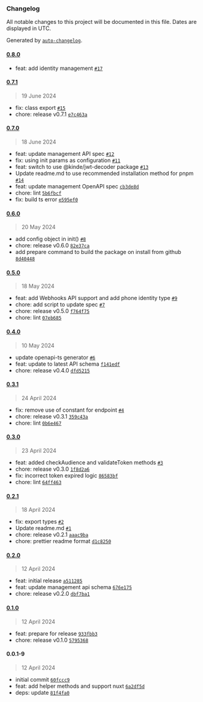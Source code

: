 ### Changelog

All notable changes to this project will be documented in this file. Dates are displayed in UTC.

Generated by [`auto-changelog`](https://github.com/CookPete/auto-changelog).

#### [0.8.0](https://github.com/kinde-oss/kinde-management-sdk-js/compare/0.7.1...0.8.0)

- feat: add identity management [`#17`](https://github.com/kinde-oss/kinde-management-sdk-js/pull/17)

#### [0.7.1](https://github.com/kinde-oss/kinde-management-sdk-js/compare/0.7.0...0.7.1)

> 19 June 2024

- fix: class export [`#15`](https://github.com/kinde-oss/kinde-management-sdk-js/pull/15)
- chore: release v0.7.1 [`e7c463a`](https://github.com/kinde-oss/kinde-management-sdk-js/commit/e7c463a34413bd54e15aa4d2ccce6ace04d03d53)

#### [0.7.0](https://github.com/kinde-oss/kinde-management-sdk-js/compare/0.6.0...0.7.0)

> 18 June 2024

- feat: update management API spec [`#12`](https://github.com/kinde-oss/kinde-management-sdk-js/pull/12)
- fix: using init params as configuration [`#11`](https://github.com/kinde-oss/kinde-management-sdk-js/pull/11)
- feat: switch to use @kinde/jwt-decoder package [`#13`](https://github.com/kinde-oss/kinde-management-sdk-js/pull/13)
- Update readme.md to use recommended installation method for pnpm [`#14`](https://github.com/kinde-oss/kinde-management-sdk-js/pull/14)
- feat: update management OpenAPI spec [`cb3de8d`](https://github.com/kinde-oss/kinde-management-sdk-js/commit/cb3de8d073da43b0e0a7e5c8f70b872918d525b2)
- chore: lint [`5b6fbcf`](https://github.com/kinde-oss/kinde-management-sdk-js/commit/5b6fbcfeaf1fa0ce22f8206017b3be98277a52b9)
- fix: build ts error [`e595ef0`](https://github.com/kinde-oss/kinde-management-sdk-js/commit/e595ef06e50c42471fd9611f82b8fb81567d1811)

#### [0.6.0](https://github.com/kinde-oss/kinde-management-sdk-js/compare/0.5.0...0.6.0)

> 20 May 2024

- add config object in init() [`#8`](https://github.com/kinde-oss/kinde-management-sdk-js/pull/8)
- chore: release v0.6.0 [`82e37ca`](https://github.com/kinde-oss/kinde-management-sdk-js/commit/82e37caa5751d430415e89a4516e658b1c9889a2)
- add prepare command to build the package on install from github [`8d40448`](https://github.com/kinde-oss/kinde-management-sdk-js/commit/8d40448cb02e0a16ad10181c99e0def921e05dc6)

#### [0.5.0](https://github.com/kinde-oss/kinde-management-sdk-js/compare/0.4.0...0.5.0)

> 18 May 2024

- feat: add Webhooks API support and add phone identity type [`#9`](https://github.com/kinde-oss/kinde-management-sdk-js/pull/9)
- chore: add script to update spec [`#7`](https://github.com/kinde-oss/kinde-management-sdk-js/pull/7)
- chore: release v0.5.0 [`f764f75`](https://github.com/kinde-oss/kinde-management-sdk-js/commit/f764f7543c810cad4a236c780acb999a226b4dca)
- chore: lint [`07eb685`](https://github.com/kinde-oss/kinde-management-sdk-js/commit/07eb68569668752adecdd347f722a4057e582240)

#### [0.4.0](https://github.com/kinde-oss/kinde-management-sdk-js/compare/0.3.1...0.4.0)

> 10 May 2024

- update openapi-ts generator [`#6`](https://github.com/kinde-oss/kinde-management-sdk-js/pull/6)
- feat: update to latest API schema [`f141edf`](https://github.com/kinde-oss/kinde-management-sdk-js/commit/f141edff0d86bf0e85183738219af04f334a173d)
- chore: release v0.4.0 [`dfd5215`](https://github.com/kinde-oss/kinde-management-sdk-js/commit/dfd5215966c26e3f2371b302f7ea43e16c7e9baf)

#### [0.3.1](https://github.com/kinde-oss/kinde-management-sdk-js/compare/0.3.0...0.3.1)

> 24 April 2024

- fix: remove use of constant for endpoint [`#4`](https://github.com/kinde-oss/kinde-management-sdk-js/pull/4)
- chore: release v0.3.1 [`359c43a`](https://github.com/kinde-oss/kinde-management-sdk-js/commit/359c43abdfc6cad875a5b8dd2556135678e2a14d)
- chore: lint [`0b6e467`](https://github.com/kinde-oss/kinde-management-sdk-js/commit/0b6e467d03056907f479c9e835ec4d85c18f7092)

#### [0.3.0](https://github.com/kinde-oss/kinde-management-sdk-js/compare/0.2.1...0.3.0)

> 23 April 2024

- feat: added checkAudience and validateToken methods [`#3`](https://github.com/kinde-oss/kinde-management-sdk-js/pull/3)
- chore: release v0.3.0 [`1f8d2a6`](https://github.com/kinde-oss/kinde-management-sdk-js/commit/1f8d2a68c4e332eaa9b2dc382410195213aa538e)
- fix: incorrect token expired logic [`86583bf`](https://github.com/kinde-oss/kinde-management-sdk-js/commit/86583bf166352219cdac233e91fe3efc1aee9ecb)
- chore: lint [`64ff463`](https://github.com/kinde-oss/kinde-management-sdk-js/commit/64ff463363cefa89251f36e0d1f2ec5747014331)

#### [0.2.1](https://github.com/kinde-oss/kinde-management-sdk-js/compare/0.2.0...0.2.1)

> 18 April 2024

- fix: export types [`#2`](https://github.com/kinde-oss/kinde-management-sdk-js/pull/2)
- Update readme.md [`#1`](https://github.com/kinde-oss/kinde-management-sdk-js/pull/1)
- chore: release v0.2.1 [`aaac9ba`](https://github.com/kinde-oss/kinde-management-sdk-js/commit/aaac9bad99a6f85cfdf341ecb273a88e262e5740)
- chore: prettier readme format [`d1c8250`](https://github.com/kinde-oss/kinde-management-sdk-js/commit/d1c825059517c503c1ed198a1b1b4108ae7a9e63)

#### [0.2.0](https://github.com/kinde-oss/kinde-management-sdk-js/compare/0.1.0...0.2.0)

> 12 April 2024

- feat: initial release [`a511285`](https://github.com/kinde-oss/kinde-management-sdk-js/commit/a511285400d834a2f34013b74d363ddc15c78f0e)
- feat: update management api schema [`676e175`](https://github.com/kinde-oss/kinde-management-sdk-js/commit/676e175bb4ebd671c9a9dbee279a9b87271d2058)
- chore: release v0.2.0 [`dbf7ba1`](https://github.com/kinde-oss/kinde-management-sdk-js/commit/dbf7ba1c583af054b36ee125d6312f592d25ac6c)

#### [0.1.0](https://github.com/kinde-oss/kinde-management-sdk-js/compare/0.0.1-9...0.1.0)

> 12 April 2024

- feat: prepare for release [`933fbb3`](https://github.com/kinde-oss/kinde-management-sdk-js/commit/933fbb332b10b0d2ed0d9a12c3da0a89490ca96d)
- chore: release v0.1.0 [`5795368`](https://github.com/kinde-oss/kinde-management-sdk-js/commit/579536883059315574129af6fb1b4895e88d38e0)

#### 0.0.1-9

> 12 April 2024

- initial commit [`60fccc9`](https://github.com/kinde-oss/kinde-management-sdk-js/commit/60fccc9d205251975f2abb17d47820e02d969470)
- feat: add helper methods and support nuxt [`6a2df5d`](https://github.com/kinde-oss/kinde-management-sdk-js/commit/6a2df5d06242c37fc3628ac5cfe526b196b4fefd)
- deps: update [`81f4fa0`](https://github.com/kinde-oss/kinde-management-sdk-js/commit/81f4fa00ee208936ae43b9f8951b867c1dc1e987)
